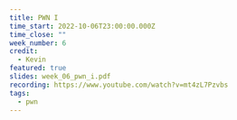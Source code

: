 ```yaml
---
title: PWN I
time_start: 2022-10-06T23:00:00.000Z
time_close: ""
week_number: 6
credit:
  - Kevin
featured: true
slides: week_06_pwn_i.pdf
recording: https://www.youtube.com/watch?v=mt4zL7Pzvbs
tags:
  - pwn
---
```

